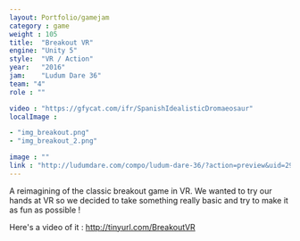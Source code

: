 ```yaml
---
layout: Portfolio/gamejam
category : game
weight : 105
title:  "Breakout VR"
engine: "Unity 5"
style:  "VR / Action"
year:   "2016"
jam:    "Ludum Dare 36"
team: "4"
role : ""

video : "https://gfycat.com/ifr/SpanishIdealisticDromaeosaur"
localImage : 

- "img_breakout.png"
- "img_breakout_2.png"

image : ""
link : "http://ludumdare.com/compo/ludum-dare-36/?action=preview&uid=29314"
---
```

A reimagining of the classic breakout game in VR. We wanted to try our hands at VR so we decided to take something really basic and try to make it as fun as possible !

Here's a video of it : http://tinyurl.com/BreakoutVR